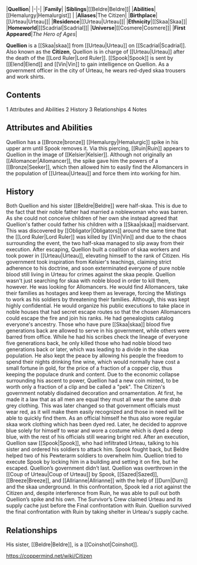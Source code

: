 |**Quellion**|
|-|-|
|**Family**|
|**Siblings**|[[Beldre\|Beldre]]|
|**Abilities**|[[Hemalurgy\|Hemalurgist]] |
|**Aliases**|The Citizen|
|**Birthplace**|[[Urteau\|Urteau]]|
|**Residence**|[[Urteau\|Urteau]]|
|**Ethnicity**|[[Skaa\|Skaa]]|
|**Homeworld**|[[Scadrial\|Scadrial]]|
|**Universe**|[[Cosmere\|Cosmere]]|
|**First Appeared**|*The Hero of Ages*|

**Quellion** is a [[Skaa\|skaa]] from [[Urteau\|Urteau]] on [[Scadrial\|Scadrial]].
Also known as the **Citizen**, Quellion is in charge of [[Urteau\|Urteau]] after the death of the [[Lord Ruler\|Lord Ruler]]. [[Spook\|Spook]] is sent by [[Elend\|Elend]] and [[Vin\|Vin]] to gain intelligence on Quellion. As a government officer in the city of Urteau, he wears red-dyed skaa trousers and work shirts.

## Contents

1 Attributes and Abilities
2 History
3 Relationships
4 Notes


## Attributes and Abilities
Quellion has a [[Bronze\|bronze]] [[Hemalurgy\|Hemalurgic]] spike in his upper arm until Spook removes it. Via this piercing, [[Ruin\|Ruin]] appears to Quellion in the image of [[Kelsier\|Kelsier]]. Although not originally an [[Allomancer\|Allomancer]], the spike gave him the powers of a [[Bronze\|Seeker]], which then allowed him to easily find the Allomancers in the population of [[Urteau\|Urteau]] and force them into working for him.

## History
Both Quellion and his sister [[Beldre\|Beldre]] were half-skaa. This is due to the fact that their noble father had married a noblewoman who was barren. As she could not conceive children of her own she instead agreed that Quellion's father could father his children with a [[Skaa\|skaa]] maidservant. This was discovered by [[Obligator\|Obligators]] around the same time that the [[Lord Ruler\|Lord Ruler]] was killed by [[Vin\|Vin]] and due to the chaos surrounding the event, the two half-skaa managed to slip away from their execution.
After escaping, Quellion built a coalition of skaa workers and took power in [[Urteau\|Urteau]], elevating himself to the rank of Citizen. His government took inspiration from Kelsier's teachings, claiming strict adherence to his doctrine, and soon exterminated everyone of pure noble blood still living in Urteau for crimes against the skaa people.
Quellion wasn't just searching for skaa with noble blood in order to kill them, however. He was looking for Allomancers. He would find Allomancers, take their families as hostages and keep them as leverage, forcing the Mistings to work as his soldiers by threatening their families. Although, this was kept highly confidential. He would organize his public executions to take place in noble houses that had secret escape routes so that the chosen Allomancers could escape the fire and join his ranks.
He had genealogists catalog everyone's ancestry. Those who have pure [[Skaa\|skaa]] blood five generations back are allowed to serve in his government, while others were barred from office. While he had his scribes check the lineage of everyone five generations back, he only killed those who had noble blood two generations back or later, which was leading to a divide in the skaa population.
He also kept the peace by allowing his people the freedom to spend their nights drinking fine wine, which would normally have cost a small fortune in gold, for the price of a fraction of a copper clip, thus keeping the populace drunk and content.
Due to the economic collapse surrounding his ascent to power, Quellion had a new coin minted, to be worth only a fraction of a clip and be called a "pek".
The Citizen's government notably disdained decoration and ornamentation. At first, he made it a law that as all men are equal they must all wear the same drab grey clothing. This was later changed so that government officials must wear red, as it will make them easily recognized and those in need will be able to quickly find them. As an official himself he thus also wore regular skaa work clothing which has been dyed red. Later, he decided to approve blue solely for himself to wear and wore a costume which is dyed a deep blue, with the rest of his officials still wearing bright red.
After an execution, Quellion saw [[Spook\|Spook]], who had infiltrated Urteau, talking to his sister and ordered his soldiers to attack him. Spook fought back, but Beldre helped two of his Pewterarm soldiers to overwhelm him. Quellion tried to execute Spook by locking him in a building and setting it on fire, but he escaped.
Quellion’s government didn’t last. Quellion was overthrown in the [[Coup of Urteau\|Coup of Urteau]] by Spook, [[Sazed\|Sazed]], [[Breeze\|Breeze]], and [[Allrianne\|Allrianne]] with the help of [[Durn\|Durn]] and the skaa underground. In this confrontation, Spook led a riot against the Citizen and, despite interference from Ruin, he was able to pull out both Quellion’s spike and his own. The Survivor’s Crew claimed Urteau and its supply cache just before the Final confrontation with Ruin.
Quellion survived the final confrontation with Ruin by taking shelter in Urteau's supply cache.

## Relationships
His sister, [[Beldre\|Beldre]], is a [[Coinshot\|Coinshot]].



https://coppermind.net/wiki/Citizen